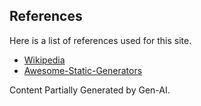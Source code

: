 ## References

Here is a list of references used for this site.

* [Wikipedia](https://en.wikipedia.org/wiki/Static_site_generator)
* [Awesome-Static-Generators](https://github.com/myles/awesome-static-generators)


Content Partially Generated by Gen-AI.























